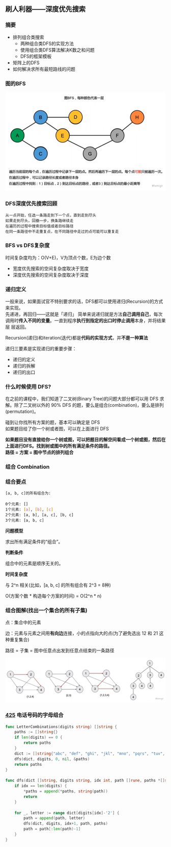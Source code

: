 ## 刷人利器——深度优先搜索

### 摘要

* 排列组合类搜索
    * 两种组合类DFS的实现方法
    * 使用组合类DFS算法解决K数之和问题
    * DFS的框架模板
* 矩阵上的DFS
* 如何解决求所有最短路线的问题

### 图的BFS

![graphbfs](https://raw.githubusercontent.com/luxcgo/imgs4md/master/img20220604214803.jpeg)

### DFS深度优先搜索回顾

```
从一点开始，任选一条路走到下一个点，直到走到尽头
如果走到尽头，回撤一步，换条路继续走
在遍历的过程中搜索目标值或者目标路径
在同一条路径中不走重复点，在不同路径中走过的点可能可以重复走
```

### BFS vs DFS复杂度

时间复杂度均为：O(V+E)，V为顶点个数，E为边个数 

* 宽度优先搜索的空间复杂度取决于宽度
* 深度优先搜索的空间复杂度取决于深度

### 递归定义

一般来说，如果面试官不特别要求的话，DFS都可以使用递归(Recursion)的方式来实现。<br/>
先递进，再回归——这就是「递归」 简单来说递归就是方法**自己调用自己**，每次调用时**传入不同的变量**。一直到程序**执行到指定的出口时停止调用**本身，并将结果层 层返回。

Recursion(递归)和iteration(迭代)都是**代码的实现方式**，并**不是一种算法**

递归三要素是实现递归的重要步骤：

* 递归的定义
* 递归的拆解
* 递归的出口

### 什么时候使用 DFS?

在之前的课程中，我们知道了二叉树(Binary Tree)的问题大部分都可以用 DFS 求解。除了二叉树以外的 90% DFS 的题，要么是组合(combination)，要么是排列(permutation)。

碰到让你找所有方案的题，基本可以确定是 DFS<br/>
如果题目给了你一个树或者图，可以在上面进行 DFS

**如果题目没有直接给你一个树或图，可以把题目的解空间看成一个树或图，然后在上面进行DFS。找到树或图中的所有满足条件的路径。**<br/>
**路径 = 方案 = 图中节点的排列组合**

### 组合 Combination

### 组合要点

```sh
[a, b, c]的所有组合为: 

0个元素: []
1个元素: [a], [b], [c] 
2个元素: [a, b], [a, c], [b, c] 
3个元素: [a, b, c]
```

**问题模型**

求出所有满足条件的“组合”。

**判断条件**

组合中的元素是顺序无关的。

**时间复杂度**

与 2^n 相关(比如，[a, b, c] 的所有组合有 2^3 = 8种) 

O(方案个数 * 构造每个方案的时间) = O(2^n * n)

### 组合图解(找出一个集合的所有子集)

点：集合中的元素

边：元素与元素之间用**有向边**连接，小的点指向大的点(为了避免选出 12 和 21 这种重复集合)

路径 = 子集 = 图中任意点出发到任意点结束的一条路径

![80B2BAF7-6DAF-4991-83CB-B859EBF48954](https://raw.githubusercontent.com/luxcgo/imgs4md/master/img20220604221145.jpeg)

### [425](https://www.lintcode.com/problem/425/) 电话号码的字母组合

```go
func LetterCombinations(digits string) []string {
	paths := []string{}
	if len(digits) == 0 {
		return paths
	}
	dict := []string{"abc", "def", "ghi", "jkl", "mno", "pqrs", "tuv", "wxyz"}
	dfs(dict, digits, 0, nil, &paths)
	return paths
}

func dfs(dict []string, digits string, idx int, path []rune, paths *[]string) {
	if idx == len(digits) {
		*paths = append(*paths, string(path))
		return
	}

	for _, letter := range dict[digits[idx]-'2'] {
		path = append(path, letter)
		dfs(dict, digits, idx+1, path, paths)
		path = path[:len(path)-1]
	}
}
```

